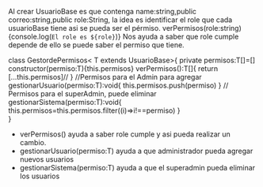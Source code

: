 Al crear UsuarioBase  es que contenga  name:string,public correo:string,public role:String,
la idea es identificar el role que cada usuarioBase tiene asi se pueda ser el pérmiso.
verPermisos(role:string){console.log(`El role es ${role}`)} Nos ayuda a saber que role cumple depende  de  ello
se puede saber el permiso que tiene.

class GestordePermisos< T extends UsuarioBase>{
    private permisos:T[]=[]
    constructor(permiso:T){this.permisos}
    verPermisos():T[]{
        return [...this.permisos]//
    }
    //Permisos para el Admin para agregar
    gestionarUsuario(permiso:T):void{
        this.permisos.push(permiso)
    }
    // Permisos para el superAdmin, puede eliminar
    gestionarSistema(permiso:T):void{
        this.permisos=this.permisos.filter((i)=>i!==permiso)
    }   
}

* verPermisos() ayuda a saber role cumple y asi pueda realizar un cambio.
* gestionarUsuario(permiso:T) ayuda a que administrador pueda agregar nuevos usuarios
* gestionarSistema(permiso:T) ayuda a que el superadmin pueda eliminar los usuarios